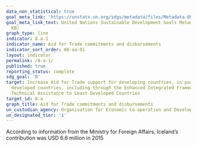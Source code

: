 ```yaml
---
data_non_statistical: true
goal_meta_link: 'https://unstats.un.org/sdgs/metadata/files/Metadata-08-0A-01.pdf '
goal_meta_link_text: United Nations Sustainable Development Goals Metadata (PDF 208
  KB)
graph_type: line
indicator: 8.a.1
indicator_name: Aid for Trade commitments and disbursements
indicator_sort_order: 08-aa-01
layout: indicator
permalink: /8-a-1/
published: true
reporting_status: complete
sdg_goal: '8'
target: Increase Aid for Trade support for developing countries, in particular least
  developed countries, including through the Enhanced Integrated Framework for Trade-related
  Technical Assistance to Least Developed Countries
target_id: 8.a
graph_title: Aid for Trade commitments and disbursements
un_custodian_agency: Organisation for Economic Co-operation and Development (OECD)
un_designated_tier: '1'
---
```

According to information from the Ministry for Foreign Affairs, Iceland’s contribution
was USD 6.6 million in 2015
